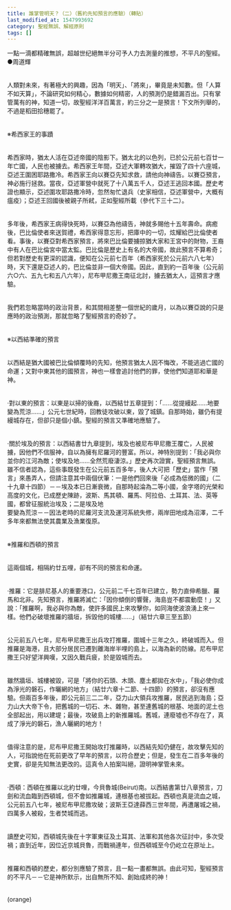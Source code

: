 ```yaml
---
title: 誰掌管明天？（二）（舊約先知預言的應驗）（轉貼）
last_modified_at: 1547993692
category: 聖經無誤、解經原則
tags: []
---
```


一點一滴都精確無誤，超越世纪絕無半分可予人力去測量的推想，不平凡的聖經。<!--more-->●周道輝 <br><br><br>人類對未來，有著極大的興趣，因為「明天」、「將來」，畢竟是未知數。但「人算不如天算」，不論研究如何精心，數據如何精密，人的預測仍是錯漏百出。只有掌管萬有的神，知道一切，故聖經洋洋百萬言，約三分之一是預言！下文所列舉的，不過是稻田拾穗罷了。 <br><br><br>※希西家王的事蹟 <br><br><br>希西家時，猶太人活在亞述帝國的陰影下。猶太北的以色列，已於公元前七百廿一年亡國，人民也被擄去。希西家王年間，亞述大軍轉攻猶大，摧毀了四十六座城，亞述王圍困耶路撒冷。希西家王向以賽亞先知求救，請他向神禱告。以賽亞預言，神必施行拯救。當夜，亞述軍營中就死了十八萬五千人，亞述王逃回本國。歷史考證也顯示，亞述圍攻耶路撒冷時，忽然匆忙退兵（史家相信，亞述軍營中，大概有瘟疫）；亞述王回國後被親子所弒，正如聖經所載（參代下三十二）。 <br><br><br>多年後，希西家王病得快死時，以賽亞為他禱告，神就多賜他十五年壽命。病癒後，巴比倫使者來送賀禮，希西家得意忘形，把庫中的一切，炫耀給巴比倫使者看。事後，以賽亞對希西家預言，將來巴比倫要擄掠猶大家和王宮中的財物，王裔中有人在巴比倫宮中當太監。巴比倫是歷史上有名的大帝國，故此預言不算希奇；但若對歷史有更深的認識，便知在公元前七百年（希西家死於公元前六八七年）時，天下還是亞述人的，巴比倫並非一個大帝國。因此，直到約一百年後（公元前六○六、五九七和五八六年），尼布甲尼撒王南征北討，擄去猶太人，這預言才應驗。 <br><br><br>我們若忽略當時的政治背景，和其間相差整一個世紀的歲月，以為以賽亞說的只是應時的政治預測，那就忽略了聖經預言的奇妙了。 <br><br><br>※以西結準確的預言 <br><br><br>以西結是猶大國被巴比倫傾覆時的先知，他預言猶太人因不悔改，不能逃過亡國的命運；又對中東其他的國預言，神也一樣會追討他們的罪，使他們知道耶和華是神。 <br><br><br>‧對以東的預言：以東是以掃的後裔，以西結廿五章提到：「……從提縵起……地要變為荒涼……」公元七世紀時，回教徒攻破以東，毀了城鎮。自那時始，雖仍有提縵城存在，但卻只是個小鎮。聖經的預言又準確地應驗了。 <br><br><br>‧關於埃及的預言：以西結書廿九章提到，埃及也被尼布甲尼撒王覆亡，人民被擄，因他們不信服神，自以為擁有尼羅河的豐富。所以，神特別提到：「我必與你並你的江河為敵；使埃及地……全然荒廢淒涼。」歷史再次證實，聖經預言無誤。雖不信者認為，這些事既發生在公元前五百多年，後人大可把「歷史」當作「預言」來愚弄人，但請注意其中兩個伏筆：一是他們回來後「必成為低微的國」（二十九章十四節）－－埃及本已日漸衰微，自那時起淪為二等小國，金字塔的光榮和高度的文化，已成歷史陳跡，波斯、馬其頓、羅馬、阿拉伯、土耳其、法、英等國，都曾征服統治埃及；二是埃及地 <br>要變為荒涼－－因法老時的尼羅河支流及運河系統失修，兩岸田地成為沼澤，二千多年來都無法使其農業及漁業復原。 <br><br><br>※推羅和西頓的預言 <br><br><br>這兩個城，相隔約廿五哩，卻有不同的預言和命運。 <br><br><br>‧推羅：它是腓尼基人的重要港口，公元前二千七百年已建立，勢力直伸希臘、羅馬和北非。先知預言，推羅將滅亡：「因你傾倒的響聲，海島豈不都震動麼！」又說：「推羅啊，我必與你為敵，使許多國民上來攻擊你，如同海使波浪湧上來一樣。他們必破壞推羅的牆垣，拆毀他的城樓……」（結廿六章三至五節） <br><br><br>公元前五八七年，尼布甲尼撒王出兵攻打推羅，圍城十三年之久，終破城而入。但推羅是海港，且大部分居民已遷到離海岸半哩的島上，以海為新的防線。尼布甲尼撒王只好望洋興嘆，又因久戰兵疲，於是毀城而去。 <br><br><br>雖然牆垣、城樓被毀，可是「將你的石頭、木頭、塵土都拋在水中」，「我必使你成為淨光的磐石，作曬網的地方」（結廿六章十二節、十四節）的預言，卻沒有應驗。但兩百多年後，即公元前三二二年，亞力山大領兵攻推羅，居民逃到海島；亞力山大大帝下令，把舊城的一切石、木、雜物，甚至連舊城的根基、地面的泥土也全部起出，用以建堤；最後，攻破島上的新推羅城。舊城，連廢墟也不存在了，真成了淨光的磐石，漁人曬網的地方！ <br><br><br>值得注意的是，尼布甲尼撒王開始攻打推羅時，以西結先知仍健在，故攻擊先知的人，可指說他在死前更改了早年的預言，以符合歷史；但是，發生在二百多年後的史實，卻是先知無法更改的。這真令人拍案叫絕，證明神掌管未來。 <br><br><br>‧西頓：西頓在推羅以北約廿哩，今貝魯城(Beirut)南。以西結書第廿八章預言，刀劍和流血臨到西頓城，但不會如推羅城，連根基也被拔起。西頓也真是流血之城，公元前五八七年，被尼布甲尼撒攻破；波斯王亞達薛西三世年間，再遭屠城之禍，四萬多人被殺，生者焚城而逃。 <br><br><br>讀歷史可知，西頓城先後在十字軍東征及土耳其、法軍和其他各次征討中，多次受禍；直到近年，因位近京城貝魯，而戰禍連年，但西頓城至今仍屹立在原址上。 <br><br><br>推羅和西頓的歷史，都分別應驗了預言，且一點一畫都無誤。由此可知，聖經預言的不平凡－－它是神所默示，出自無所不知、創始成終的神！ <br><br><br>(orange)<br><br><br><br><br><br>
